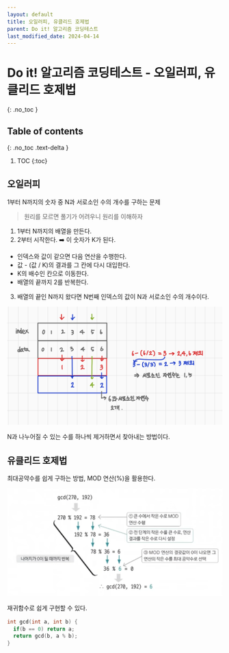 ```yaml
---
layout: default
title: 오일러피, 유클리드 호제법
parent: Do it! 알고리즘 코딩테스트
last_modified_date: 2024-04-14
---
```


# Do it! 알고리즘 코딩테스트 - 오일러피, 유클리드 호제법
{: .no_toc }

## Table of contents
{: .no_toc .text-delta }

1. TOC
{:toc}

## 오일러피

1부터 N까지의 숫자 중 N과 서로소인 수의 개수를 구하는 문제

> 원리를 모르면 풀기가 어려우니 원리를 이해하자

1. 1부터 N까지의 배열을 만든다.
2. 2부터 시작한다. ➡️ 이 숫자가 K가 된다.
  - 인덱스와 값이 같으면 다음 연산을 수행한다.
  - 값 - (값 / K)의 결과를 그 칸에 다시 대입한다.
  - K의 배수인 칸으로 이동한다.
  - 배열의 끝까지 2를 반복한다.
3. 배열의 끝인 N까지 왔다면 N번째 인덱스의 값이 N과 서로소인 수의 개수이다.

![](/attachment/2024/04/14/euler_phi.jpeg)

N과 나누어질 수 있는 수를 하나씩 제거하면서 찾아내는 방법이다.

## 유클리드 호제법

최대공약수를 쉽게 구하는 방법, MOD 연산(%)을 활용한다.

![](/attachment/2024/04/14/euclid.png)

재귀함수로 쉽게 구현할 수 있다.

```cpp
int gcd(int a, int b) {
  if(b == 0) return a;
  return gcd(b, a % b);
}
```